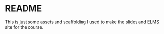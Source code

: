 # README
This is just some assets and scaffolding I used to make the slides and ELMS site for the course.
